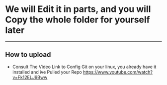# We will Edit it in parts, and you will Copy the whole folder for yourself later

* * *

## How to upload

- Consult The Video Link to Config Git on your linux, you already have it installed and ive Pulled your Repo
<https://www.youtube.com/watch?v=Fk12ELJ9Bww>

